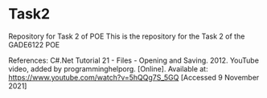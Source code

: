 # Task2
Repository for Task 2 of POE
This is the repository for the Task 2 of the GADE6122 POE

References:
C#.Net Tutorial 21 - Files - Opening and Saving. 2012. YouTube video, added by programminghelporg. [Online]. Available at: https://www.youtube.com/watch?v=5hQQg7S_5GQ [Accessed 9 November 2021]

